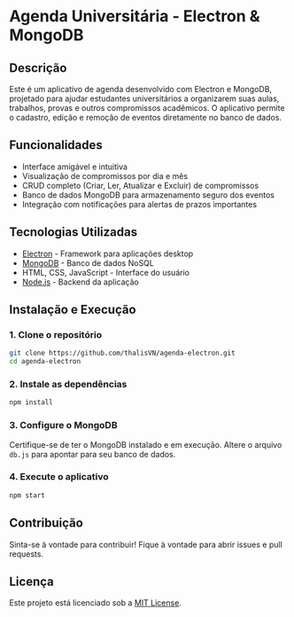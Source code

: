 # Agenda Universitária - Electron & MongoDB

## Descrição
Este é um aplicativo de agenda desenvolvido com Electron e MongoDB, projetado para ajudar estudantes universitários a organizarem suas aulas, trabalhos, provas e outros compromissos acadêmicos. O aplicativo permite o cadastro, edição e remoção de eventos diretamente no banco de dados.

## Funcionalidades
- Interface amigável e intuitiva
- Visualização de compromissos por dia e mês
- CRUD completo (Criar, Ler, Atualizar e Excluir) de compromissos
- Banco de dados MongoDB para armazenamento seguro dos eventos
- Integração com notificações para alertas de prazos importantes

## Tecnologias Utilizadas
- [Electron](https://www.electronjs.org/) - Framework para aplicações desktop
- [MongoDB](https://www.mongodb.com/) - Banco de dados NoSQL
- HTML, CSS, JavaScript - Interface do usuário
- [Node.js](https://nodejs.org/) - Backend da aplicação

## Instalação e Execução
### 1. Clone o repositório
```sh
git clone https://github.com/thalisVN/agenda-electron.git
cd agenda-electron
```

### 2. Instale as dependências
```sh
npm install
```

### 3. Configure o MongoDB
Certifique-se de ter o MongoDB instalado e em execução. Altere o arquivo `db.js` para apontar para seu banco de dados.

### 4. Execute o aplicativo
```sh
npm start
```

## Contribuição
Sinta-se à vontade para contribuir! Fique à vontade para abrir issues e pull requests.

## Licença
Este projeto está licenciado sob a [MIT License](LICENSE).

